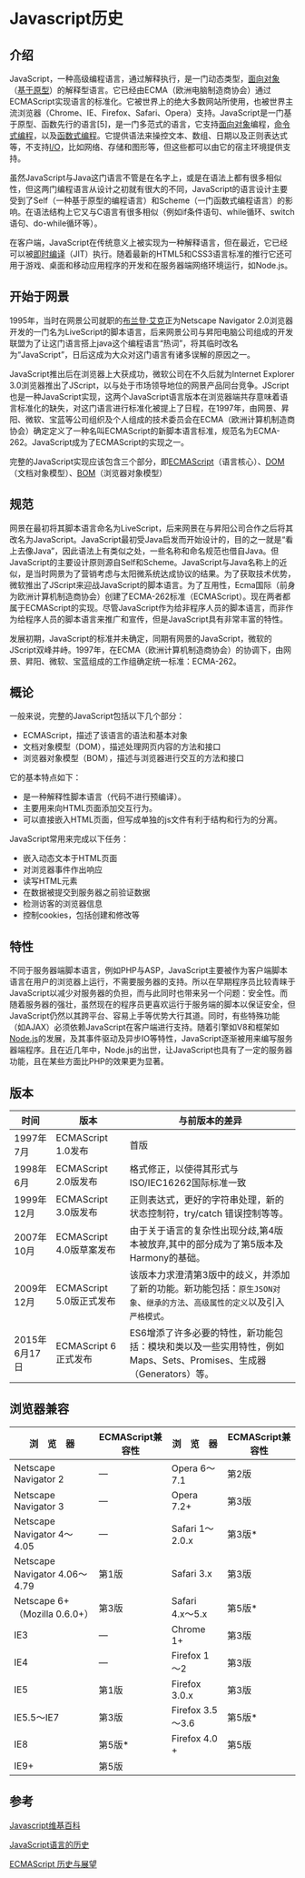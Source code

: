 # Javascript历史

<!-- toc -->

## 介绍

JavaScript，一种高级编程语言，通过解释执行，是一门动态类型，[面向对象](https://zh.wikipedia.org/wiki/%E9%9D%A2%E5%90%91%E5%AF%B9%E8%B1%A1%E7%A8%8B%E5%BA%8F%E8%AE%BE%E8%AE%A1)（[基于原型](https://zh.wikipedia.org/wiki/%E5%8E%9F%E5%9E%8B%E7%A8%8B%E5%BC%8F%E8%A8%AD%E8%A8%88)）的解释型语言。它已经由ECMA（欧洲电脑制造商协会）通过ECMAScript实现语言的标准化。它被世界上的绝大多数网站所使用，也被世界主流浏览器（Chrome、IE、Firefox、Safari、Opera）支持。JavaScript是一门基于原型、函数先行的语言[5]，是一门多范式的语言，它支持[面向对象](https://zh.wikipedia.org/wiki/%E9%9D%A2%E5%90%91%E5%AF%B9%E8%B1%A1%E7%A8%8B%E5%BA%8F%E8%AE%BE%E8%AE%A1)编程，[命令式编程](https://zh.wikipedia.org/wiki/%E6%8C%87%E4%BB%A4%E5%BC%8F%E7%B7%A8%E7%A8%8B)，以及[函数式编程](https://zh.wikipedia.org/wiki/%E5%87%BD%E6%95%B8%E7%A8%8B%E5%BC%8F%E8%AA%9E%E8%A8%80)。它提供语法来操控文本、数组、日期以及正则表达式等，不支持[I/O](https://zh.wikipedia.org/wiki/I/O)，比如网络、存储和图形等，但这些都可以由它的宿主环境提供支持。

虽然JavaScript与Java这门语言不管是在名字上，或是在语法上都有很多相似性，但这两门编程语言从设计之初就有很大的不同，JavaScript的语言设计主要受到了Self（一种基于原型的编程语言）和Scheme（一门函数式编程语言）的影响。在语法结构上它又与C语言有很多相似（例如if条件语句、while循环、switch语句、do-while循环等）。

在客户端，JavaScript在传统意义上被实现为一种解释语言，但在最近，它已经可以被[即时编译](https://zh.wikipedia.org/wiki/%E5%8D%B3%E6%99%82%E7%B7%A8%E8%AD%AF)（JIT）执行。随着最新的HTML5和CSS3语言标准的推行它还可用于游戏、桌面和移动应用程序的开发和在服务器端网络环境运行，如Node.js。

## 开始于网景

1995年，当时在网景公司就职的[布兰登·艾克](https://zh.wikipedia.org/wiki/JavaScript)正为Netscape Navigator 2.0浏览器开发的一门名为LiveScript的脚本语言，后来网景公司与昇阳电脑公司组成的开发联盟为了让这门语言搭上java这个编程语言“热词”，将其临时改名为“JavaScript”，日后这成为大众对这门语言有诸多误解的原因之一。

JavaScript推出后在浏览器上大获成功，微软公司在不久后就为Internet Explorer 3.0浏览器推出了JScript，以与处于市场领导地位的网景产品同台竞争。JScript也是一种JavaScript实现，这两个JavaScript语言版本在浏览器端共存意味着语言标准化的缺失，对这门语言进行标准化被提上了日程，在1997年，由网景、昇阳、微软、宝蓝等公司组织及个人组成的技术委员会在ECMA（欧洲计算机制造商协会）确定定义了一种名叫ECMAScript的新脚本语言标准，规范名为ECMA-262。JavaScript成为了ECMAScript的实现之一。

完整的JavaScript实现应该包含三个部分，即[ECMAScript](https://developer.mozilla.org/zh-CN/docs/Web/JavaScript/Language_Resources)（语言核心）、[DOM](https://developer.mozilla.org/zh-CN/docs/Web/API/Document_Object_Model/Introduction)（文档对象模型）、[BOM](http://www.w3school.com.cn/js/js_window.asp)（浏览器对象模型）

## 规范

网景在最初将其脚本语言命名为LiveScript，后来网景在与昇阳公司合作之后将其改名为JavaScript。JavaScript最初受Java启发而开始设计的，目的之一就是“看上去像Java”，因此语法上有类似之处，一些名称和命名规范也借自Java。但JavaScript的主要设计原则源自Self和Scheme。JavaScript与Java名称上的近似，是当时网景为了营销考虑与太阳微系统达成协议的结果。为了获取技术优势，微软推出了JScript来迎战JavaScript的脚本语言。为了互用性，Ecma国际（前身为欧洲计算机制造商协会）创建了ECMA-262标准（ECMAScript）。现在两者都属于ECMAScript的实现。尽管JavaScript作为给非程序人员的脚本语言，而非作为给程序人员的脚本语言来推广和宣传，但是JavaScript具有非常丰富的特性。

发展初期，JavaScript的标准并未确定，同期有网景的JavaScript，微软的JScript双峰并峙。1997年，在ECMA（欧洲计算机制造商协会）的协调下，由网景、昇阳、微软、宝蓝组成的工作组确定统一标准：ECMA-262。

## 概论

一般来说，完整的JavaScript包括以下几个部分：

* ECMAScript，描述了该语言的语法和基本对象
* 文档对象模型（DOM），描述处理网页内容的方法和接口
* 浏览器对象模型（BOM），描述与浏览器进行交互的方法和接口

它的基本特点如下：

* 是一种解释性脚本语言（代码不进行预编译）。
* 主要用来向HTML页面添加交互行为。
* 可以直接嵌入HTML页面，但写成单独的js文件有利于结构和行为的分离。

JavaScript常用来完成以下任务：

* 嵌入动态文本于HTML页面
* 对浏览器事件作出响应
* 读写HTML元素
* 在数据被提交到服务器之前验证数据
* 检测访客的浏览器信息
* 控制cookies，包括创建和修改等

## 特性

不同于服务器端脚本语言，例如PHP与ASP，JavaScript主要被作为客户端脚本语言在用户的浏览器上运行，不需要服务器的支持。所以在早期程序员比较青睐于JavaScript以减少对服务器的负担，而与此同时也带来另一个问题：安全性。而随着服务器的强壮，虽然现在的程序员更喜欢运行于服务端的脚本以保证安全，但JavaScript仍然以其跨平台、容易上手等优势大行其道。同时，有些特殊功能（如AJAX）必须依赖JavaScript在客户端进行支持。随着引擎如V8和框架如[Node.js](http://nodejs.cn/)的发展，及其事件驱动及异步IO等特性，JavaScript逐渐被用来编写服务器端程序。且在近几年中，Node.js的出世，让JavaScript也具有了一定的服务器功能，且在某些方面比PHP的效果更为显著。

## 版本

时间 | 版本 | 与前版本的差异
-- | -- | --
1997年7月 | ECMAScript 1.0发布 | 首版
1998年6月 | ECMAScript 2.0版发布 | 格式修正，以使得其形式与ISO/IEC16262国际标准一致
1999年12月 | ECMAScript 3.0版发布 | 正则表达式，更好的字符串处理，新的状态控制符，try/catch 错误控制等等。
2007年10月 | ECMAScript 4.0版草案发布 | 由于关于语言的复杂性出现分歧,第4版本被放弃,其中的部分成为了第5版本及Harmony的基础。
2009年12月 | ECMAScript 5.0版正式发布 | 该版本力求澄清第3版中的歧义，并添加了新的功能。新功能包括：`原生JSON对象`、`继承的方法`、`高级属性的定义`以及引入`严格模式`。
2015年6月17日 | ECMAScript 6正式发布 | ES6增添了许多必要的特性，新功能包括：模块和类以及一些实用特性，例如Maps、Sets、Promises、生成器（Generators）等。

## 浏览器兼容

浏　览　器 | ECMAScript兼容性 |浏　览　器| ECMAScript兼容性
-- | -- | -- |--
Netscape Navigator 2 | —| Opera 6～7.1 | 第2版
Netscape Navigator 3 |—| Opera 7.2+  |第3版
Netscape Navigator 4～4.05 |—  | Safari 1～2.0.x | 第3版*
Netscape Navigator 4.06～4.79|第1版|Safari 3.x|第3版
Netscape 6+（Mozilla 0.6.0+）|第3版|Safari　4.x～5.x|第5版*
IE3|—|Chrome 1+|第3版
IE4|—|Firefox 1～2|第3版
IE5|第1版|Firefox 3.0.x|第3版
IE5.5～IE7|第3版|Firefox 3.5～3.6|第5版*
IE8|第5版*|Firefox 4.0 +|第5版
IE9+|第5版

## 参考

[Javascript维基百科](https://zh.wikipedia.org/wiki/JavaScript)

[JavaScript语言的历史](https://javascript.ruanyifeng.com/introduction/history.html)

[ECMAScript 历史与展望](https://www.lazycoffee.com/articles/view?id=598a598890c5953674e3b636)
